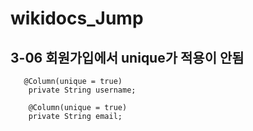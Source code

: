 # wikidocs_Jump
## 3-06 회원가입에서 unique가 적용이 안됨

```
   @Column(unique = true)
    private String username;

    @Column(unique = true)
    private String email;
```
